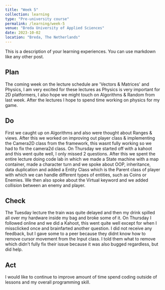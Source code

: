 ```yaml
---
title: "Week 5"
collection: learning
type: "Pre-university course"
permalink: /learning/week-5
venue: "Breda University of Applied Sciences"
date: 2023-10-02
location: "Breda, The Netherlands"
---
```


This is a description of your learning experiences. You can use markdown like any other post.

## Plan

<!---
NOTE: Fill this section in at the beginning of the week!

What do you plan to do this week? What new knowledge do you want to acquire? Do you want to follow any of the learning units for the course? Do you want to work on the assignment for the course? How much time do you estimate you will spend on these tasks?
-->
The coming week on the lecture schedule are 'Vectors & Matrices' and Physics, I am very excited for these lectures as Physics is very important for 2D platformers, I also hope we might touch on Algorithms & Random from last week. After the lectures I hope to spend time working on physics for my game.

## Do

<!---
NOTE: Fill this in during the week.

What were you actually able to accomplish? Was it more or less than what you planned? Was the amount of time you thought you would spend on it accurate? If not, what took longer than you thought it would?

Provide as much context as possible. Use code snippets or take screenshots of what you were able to accomplish. Please provide references to any additional sources of information that helped you.
-->

First we caught up on Algorithms and also were thought about Ranges & views. After this we worked on improving out player class & implementing the Camera2D class from the framework, this wasnt fully working so we had to fix the camera2d class. On Thursday we started off with a kahoot and this went quite well, I only missed 2 questions. After this we spent the entire lecture doing code lab in which we made a State machine with a map container, made a character turn and we spoke about OOP, inheritance, data duplication and added a Entity Class which is the Parent class of player with which we can handle different types of entities, such as Coins or Enemies. We then also spoke about the Virtual keyword and we added collision between an enemy and player.

## Check

<!--- 
Note: Fill this in at the end of the week.

What went well? What didn't go so well? What was the most important thing you learned this week?

Did you receive any feedback from the lecturer or your peers? If so, what was that feedback? Were you able to incorporate that feedback?

Did you give anyone else feedback? Who did you give feedback to? How did they respond to your feedback?

NOTE: Any source of feedback is feedback!
-->

The Tuesday lecture the train was quite delayed and then my drink spilled all over my hardware inside my bag and broke some of it. On Thursday I followed online and we did a Kahoot, this went quite well except for when I missclicked once and brainfarted another question. I did not receive any feedback, but I gave some to a peer because they didnt know how to remove cursor movement from the Input class. I told them what to remove which didn't fully fix their issue because it was also bugged regardless, but did help.

## Act

<!---
Note: Fill this in at the end of the week.

What action points can you identify from this week? What would you like to improve? What would you like to continue to strengthen?

If your planned time estimates were not accurate, what would you do to improve them?
-->

I would like to continue to improve amount of time spend coding outside of lessons and my overall programming skill.